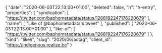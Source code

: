 {
  "date": "2020-06-03T22:13:00+01:00",
  "deleted": false,
  "h": "h-entry",
  "properties": {
    "syndication": [
      "https://twitter.com/baphometadata/status/1268192247176220679"
    ],
    "name": [
      "Like of @baphometadata's tweet"
    ],
    "published": [
      "2020-06-03T22:13:00+01:00"
    ],
    "like-of": [
      "https://twitter.com/baphometadata/status/1268192247176220679"
    ]
  },
  "kind": "likes",
  "slug": "2020/06/actag",
  "client_id": "https://indigenous.realize.be"
}
